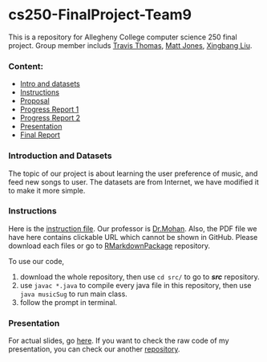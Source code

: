 # cs250-FinalProject-Team9

This is a repository for Allegheny College computer science 250 final project. Group member includs [Travis Thomas](https://github.com/TravisThomasAC), [Matt Jones](https://github.com/JattMones), [Xingbang Liu](https://github.com/liux2).

### Content:

- [Intro and datasets](#introduction-and-datasets)
- [Instructions](#instructions)
- [Proposal](Proposal.pdf)
- [Progress Report 1](ProgressReport1.pdf)
- [Progress Report 2](ProgressReport2.pdf)
- [Presentation](#presentation)
- [Final Report](FinalReport.pdf)

### Introduction and Datasets

The topic of our project is about learning the user preference of music, and feed new songs to user. The datasets are from Internet, we have modified it to make it more simple.

### Instructions

Here is the [instruction file](/instructions/project.pdf). Our professor is [Dr.Mohan](https://github.com/amohangit).
Also, the PDF file we have here contains clickable URL which cannot be shown in GitHub. Please download each files or go to [RMarkdownPackage](/RMarkdownPackage) repository.

To use our code,

1. download the whole repository, then use ```cd src/``` to go to ***src*** repository.
2. use ```javac *.java``` to compile every java file in this repository, then use ```java musicSug``` to run main class.
3. follow the prompt in terminal.

### Presentation

For actual slides, go [here](https://cdn.rawgit.com/liux2/cs250-FinalProject-Team9-Presentation/master/presentation.html).
If you want to check the raw code of my presentation, you can check our another [repository](https://github.com/liux2/cs250-FinalProject-Team9-Presentation).
